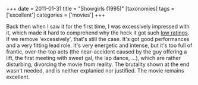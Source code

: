 +++
date = 2011-01-31
title = "Showgirls (1995)"
[taxonomies]
tags = ['excellent']
categories = ['movies']
+++

Back then when I saw it for the first time, I was excessively impressed
with it, which made it hard to comprehend why the heck it got such [low
ratings]. If we remove 'excessively', that's still the case. It's
got good performances and a very fitting lead role. It's very energetic
and intense, but it's too full of frantic, over-the-top acts (the
near-accident caused by the guy offering a lift, the first meeting with
sweet gal, the lap dance, ...), which are rather disturbing, divorcing
the movie from reality. The brutality shown at the end wasn't needed,
and is neither explanied nor justified. The movie remains excellent.

  [low ratings]: http://en.wikipedia.org/wiki/Showgirls#Reception
